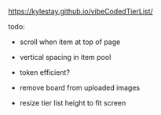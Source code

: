 https://kylestay.github.io/vibeCodedTierList/

todo:

* scroll when item at top of page
* vertical spacing in item pool
* token efficient?

* remove board from uploaded images
* resize tier list height to fit screen 